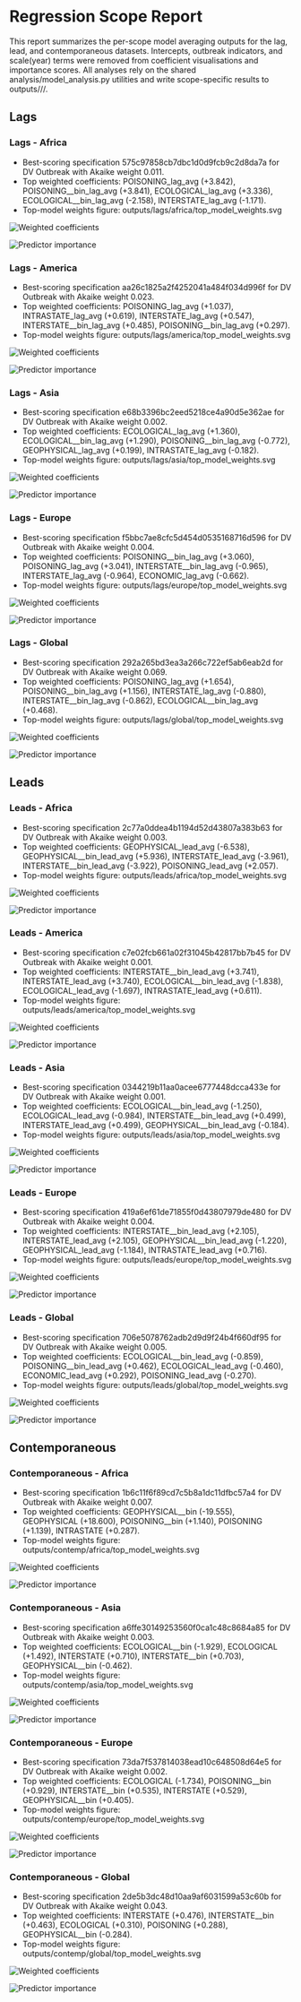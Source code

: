 # Regression Scope Report

This report summarizes the per-scope model averaging outputs for the lag, lead, and contemporaneous datasets.
Intercepts, outbreak indicators, and scale(year) terms were removed from coefficient visualisations and importance scores.
All analyses rely on the shared analysis/model_analysis.py utilities and write scope-specific results to outputs/<dataset>/<scope>/.

## Lags

### Lags - Africa
- Best-scoring specification 575c97858cb7dbc1d0d9fcb9c2d8da7a for DV Outbreak with Akaike weight 0.011.
- Top weighted coefficients: POISONING_lag_avg (+3.842), POISONING__bin_lag_avg (+3.841), ECOLOGICAL_lag_avg (+3.336), ECOLOGICAL__bin_lag_avg (-2.158), INTERSTATE_lag_avg (-1.171).
- Top-model weights figure: outputs/lags/africa/top_model_weights.svg

![Weighted coefficients](outputs/lags/africa/weighted_coefficients.svg)

![Predictor importance](outputs/lags/africa/predictor_importance.svg)

### Lags - America
- Best-scoring specification aa26c1825a2f4252041a484f034d996f for DV Outbreak with Akaike weight 0.023.
- Top weighted coefficients: POISONING_lag_avg (+1.037), INTRASTATE_lag_avg (+0.619), INTERSTATE_lag_avg (+0.547), INTERSTATE__bin_lag_avg (+0.485), POISONING__bin_lag_avg (+0.297).
- Top-model weights figure: outputs/lags/america/top_model_weights.svg

![Weighted coefficients](outputs/lags/america/weighted_coefficients.svg)

![Predictor importance](outputs/lags/america/predictor_importance.svg)

### Lags - Asia
- Best-scoring specification e68b3396bc2eed5218ce4a90d5e362ae for DV Outbreak with Akaike weight 0.002.
- Top weighted coefficients: ECOLOGICAL_lag_avg (+1.360), ECOLOGICAL__bin_lag_avg (+1.290), POISONING__bin_lag_avg (-0.772), GEOPHYSICAL_lag_avg (+0.199), INTRASTATE_lag_avg (-0.182).
- Top-model weights figure: outputs/lags/asia/top_model_weights.svg

![Weighted coefficients](outputs/lags/asia/weighted_coefficients.svg)

![Predictor importance](outputs/lags/asia/predictor_importance.svg)

### Lags - Europe
- Best-scoring specification f5bbc7ae8cfc5d454d0535168716d596 for DV Outbreak with Akaike weight 0.004.
- Top weighted coefficients: POISONING__bin_lag_avg (+3.060), POISONING_lag_avg (+3.041), INTERSTATE__bin_lag_avg (-0.965), INTERSTATE_lag_avg (-0.964), ECONOMIC_lag_avg (-0.662).
- Top-model weights figure: outputs/lags/europe/top_model_weights.svg

![Weighted coefficients](outputs/lags/europe/weighted_coefficients.svg)

![Predictor importance](outputs/lags/europe/predictor_importance.svg)

### Lags - Global
- Best-scoring specification 292a265bd3ea3a266c722ef5ab6eab2d for DV Outbreak with Akaike weight 0.069.
- Top weighted coefficients: POISONING_lag_avg (+1.654), POISONING__bin_lag_avg (+1.156), INTERSTATE_lag_avg (-0.880), INTERSTATE__bin_lag_avg (-0.862), ECOLOGICAL__bin_lag_avg (+0.468).
- Top-model weights figure: outputs/lags/global/top_model_weights.svg

![Weighted coefficients](outputs/lags/global/weighted_coefficients.svg)

![Predictor importance](outputs/lags/global/predictor_importance.svg)


## Leads

### Leads - Africa
- Best-scoring specification 2c77a0ddea4b1194d52d43807a383b63 for DV Outbreak with Akaike weight 0.003.
- Top weighted coefficients: GEOPHYSICAL_lead_avg (-6.538), GEOPHYSICAL__bin_lead_avg (+5.936), INTERSTATE_lead_avg (-3.961), INTERSTATE__bin_lead_avg (-3.922), POISONING_lead_avg (+2.057).
- Top-model weights figure: outputs/leads/africa/top_model_weights.svg

![Weighted coefficients](outputs/leads/africa/weighted_coefficients.svg)

![Predictor importance](outputs/leads/africa/predictor_importance.svg)

### Leads - America
- Best-scoring specification c7e02fcb661a02f31045b42817bb7b45 for DV Outbreak with Akaike weight 0.001.
- Top weighted coefficients: INTERSTATE__bin_lead_avg (+3.741), INTERSTATE_lead_avg (+3.740), ECOLOGICAL__bin_lead_avg (-1.838), ECOLOGICAL_lead_avg (-1.697), INTRASTATE_lead_avg (+0.611).
- Top-model weights figure: outputs/leads/america/top_model_weights.svg

![Weighted coefficients](outputs/leads/america/weighted_coefficients.svg)

![Predictor importance](outputs/leads/america/predictor_importance.svg)

### Leads - Asia
- Best-scoring specification 0344219b11aa0acee6777448dcca433e for DV Outbreak with Akaike weight 0.001.
- Top weighted coefficients: ECOLOGICAL__bin_lead_avg (-1.250), ECOLOGICAL_lead_avg (-0.984), INTERSTATE__bin_lead_avg (+0.499), INTERSTATE_lead_avg (+0.499), GEOPHYSICAL__bin_lead_avg (-0.184).
- Top-model weights figure: outputs/leads/asia/top_model_weights.svg

![Weighted coefficients](outputs/leads/asia/weighted_coefficients.svg)

![Predictor importance](outputs/leads/asia/predictor_importance.svg)

### Leads - Europe
- Best-scoring specification 419a6ef61de71855f0d43807979de480 for DV Outbreak with Akaike weight 0.004.
- Top weighted coefficients: INTERSTATE__bin_lead_avg (+2.105), INTERSTATE_lead_avg (+2.105), GEOPHYSICAL__bin_lead_avg (-1.220), GEOPHYSICAL_lead_avg (-1.184), INTRASTATE_lead_avg (+0.716).
- Top-model weights figure: outputs/leads/europe/top_model_weights.svg

![Weighted coefficients](outputs/leads/europe/weighted_coefficients.svg)

![Predictor importance](outputs/leads/europe/predictor_importance.svg)

### Leads - Global
- Best-scoring specification 706e5078762adb2d9d9f24b4f660df95 for DV Outbreak with Akaike weight 0.005.
- Top weighted coefficients: ECOLOGICAL__bin_lead_avg (-0.859), POISONING__bin_lead_avg (+0.462), ECOLOGICAL_lead_avg (-0.460), ECONOMIC_lead_avg (+0.292), POISONING_lead_avg (-0.270).
- Top-model weights figure: outputs/leads/global/top_model_weights.svg

![Weighted coefficients](outputs/leads/global/weighted_coefficients.svg)

![Predictor importance](outputs/leads/global/predictor_importance.svg)


## Contemporaneous

### Contemporaneous - Africa
- Best-scoring specification 1b6c11f6f89cd7c5b8a1dc11dfbc57a4 for DV Outbreak with Akaike weight 0.007.
- Top weighted coefficients: GEOPHYSICAL__bin (-19.555), GEOPHYSICAL (+18.600), POISONING__bin (+1.140), POISONING (+1.139), INTRASTATE (+0.287).
- Top-model weights figure: outputs/contemp/africa/top_model_weights.svg

![Weighted coefficients](outputs/contemp/africa/weighted_coefficients.svg)

![Predictor importance](outputs/contemp/africa/predictor_importance.svg)

### Contemporaneous - Asia
- Best-scoring specification a6ffe30149253560f0ca1c48c8684a85 for DV Outbreak with Akaike weight 0.003.
- Top weighted coefficients: ECOLOGICAL__bin (-1.929), ECOLOGICAL (+1.492), INTERSTATE (+0.710), INTERSTATE__bin (+0.703), GEOPHYSICAL__bin (-0.462).
- Top-model weights figure: outputs/contemp/asia/top_model_weights.svg

![Weighted coefficients](outputs/contemp/asia/weighted_coefficients.svg)

![Predictor importance](outputs/contemp/asia/predictor_importance.svg)

### Contemporaneous - Europe
- Best-scoring specification 73da7f537814038ead10c648508d64e5 for DV Outbreak with Akaike weight 0.002.
- Top weighted coefficients: ECOLOGICAL (-1.734), POISONING__bin (+0.929), INTERSTATE__bin (+0.535), INTERSTATE (+0.529), GEOPHYSICAL__bin (+0.405).
- Top-model weights figure: outputs/contemp/europe/top_model_weights.svg

![Weighted coefficients](outputs/contemp/europe/weighted_coefficients.svg)

![Predictor importance](outputs/contemp/europe/predictor_importance.svg)

### Contemporaneous - Global
- Best-scoring specification 2de5b3dc48d10aa9af6031599a53c60b for DV Outbreak with Akaike weight 0.043.
- Top weighted coefficients: INTERSTATE (+0.476), INTERSTATE__bin (+0.463), ECOLOGICAL (+0.310), POISONING (+0.288), GEOPHYSICAL__bin (-0.284).
- Top-model weights figure: outputs/contemp/global/top_model_weights.svg

![Weighted coefficients](outputs/contemp/global/weighted_coefficients.svg)

![Predictor importance](outputs/contemp/global/predictor_importance.svg)

